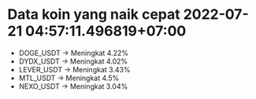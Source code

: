 # Data koin yang naik cepat 2022-07-21 04:57:11.496819+07:00

* DOGE_USDT -> Meningkat 4.22%
* DYDX_USDT -> Meningkat 4.02%
* LEVER_USDT -> Meningkat 3.43%
* MTL_USDT -> Meningkat 4.5%
* NEXO_USDT -> Meningkat 3.04%
